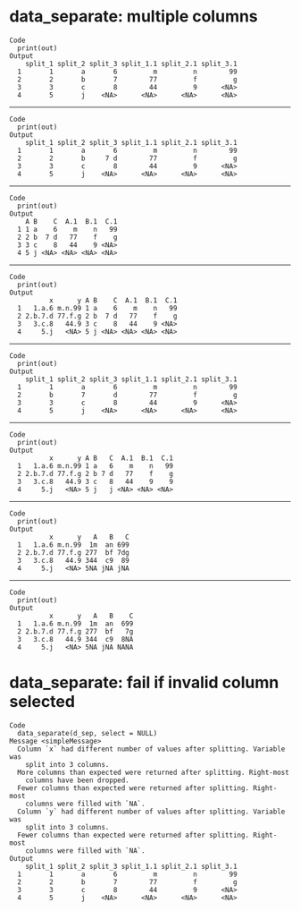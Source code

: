 # data_separate: multiple columns

    Code
      print(out)
    Output
        split_1 split_2 split_3 split_1.1 split_2.1 split_3.1
      1       1       a       6         m         n        99
      2       2       b       7        77         f         g
      3       3       c       8        44         9      <NA>
      4       5       j    <NA>      <NA>      <NA>      <NA>

---

    Code
      print(out)
    Output
        split_1 split_2 split_3 split_1.1 split_2.1 split_3.1
      1       1       a       6         m         n        99
      2       2       b     7 d        77         f         g
      3       3       c       8        44         9      <NA>
      4       5       j    <NA>      <NA>      <NA>      <NA>

---

    Code
      print(out)
    Output
        A B    C  A.1  B.1  C.1
      1 1 a    6    m    n   99
      2 2 b  7 d   77    f    g
      3 3 c    8   44    9 <NA>
      4 5 j <NA> <NA> <NA> <NA>

---

    Code
      print(out)
    Output
              x      y A B    C  A.1  B.1  C.1
      1   1.a.6 m.n.99 1 a    6    m    n   99
      2 2.b.7.d 77.f.g 2 b  7 d   77    f    g
      3   3.c.8   44.9 3 c    8   44    9 <NA>
      4     5.j   <NA> 5 j <NA> <NA> <NA> <NA>

---

    Code
      print(out)
    Output
        split_1 split_2 split_3 split_1.1 split_2.1 split_3.1
      1       1       a       6         m         n        99
      2       b       7       d        77         f         g
      3       3       c       8        44         9      <NA>
      4       5       j    <NA>      <NA>      <NA>      <NA>

---

    Code
      print(out)
    Output
              x      y A B   C  A.1  B.1  C.1
      1   1.a.6 m.n.99 1 a   6    m    n   99
      2 2.b.7.d 77.f.g 2 b 7 d   77    f    g
      3   3.c.8   44.9 3 c   8   44    9    9
      4     5.j   <NA> 5 j   j <NA> <NA> <NA>

---

    Code
      print(out)
    Output
              x      y   A   B   C
      1   1.a.6 m.n.99  1m  an 699
      2 2.b.7.d 77.f.g 277  bf 7dg
      3   3.c.8   44.9 344  c9  89
      4     5.j   <NA> 5NA jNA jNA

---

    Code
      print(out)
    Output
              x      y   A   B    C
      1   1.a.6 m.n.99  1m  an  699
      2 2.b.7.d 77.f.g 277  bf   7g
      3   3.c.8   44.9 344  c9  8NA
      4     5.j   <NA> 5NA jNA NANA

# data_separate: fail if invalid column selected

    Code
      data_separate(d_sep, select = NULL)
    Message <simpleMessage>
      Column `x` had different number of values after splitting. Variable was
        split into 3 columns.
      More columns than expected were returned after splitting. Right-most
        columns have been dropped.
      Fewer columns than expected were returned after splitting. Right-most
        columns were filled with `NA`.
      Column `y` had different number of values after splitting. Variable was
        split into 3 columns.
      Fewer columns than expected were returned after splitting. Right-most
        columns were filled with `NA`.
    Output
        split_1 split_2 split_3 split_1.1 split_2.1 split_3.1
      1       1       a       6         m         n        99
      2       2       b       7        77         f         g
      3       3       c       8        44         9      <NA>
      4       5       j    <NA>      <NA>      <NA>      <NA>

